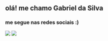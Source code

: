 ## olá! me chamo Gabriel da Silva

### me segue nas redes sociais :)

<a href="https://instagram.com/gabriel.da.silva_" target="_blank"><img src="https://img.shields.io/badge/Instagram-@gabriel.da.silva__-purple" /></a>
<a href="https://linktr.ee/gabriel.da.silva_" target="_blank"><img src="https://img.shields.io/badge/Linktree-purple" /></a>
